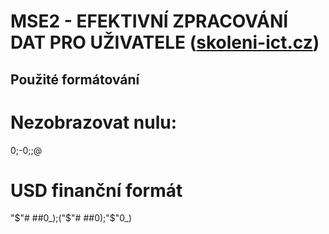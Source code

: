 # MSE2 - EFEKTIVNÍ ZPRACOVÁNÍ DAT PRO UŽIVATELE ([skoleni-ict.cz](https://www.skoleni-ict.cz/kurz/MS-Excel-efektivni-zpracovani-dat-pro-uzivatele-MSE2.aspx))

## Použité formátování

# Nezobrazovat nulu:
0;-0;;@

# USD finanční formát
"$"# ##0_);("$"# ##0);"$"0_)
